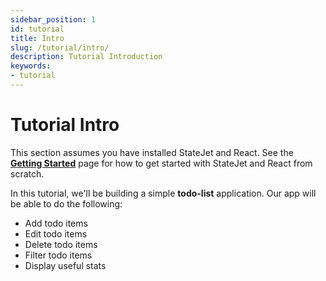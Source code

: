 ```yaml
---
sidebar_position: 1
id: tutorial
title: Intro
slug: /tutorial/intro/
description: Tutorial Introduction
keywords:
- tutorial
---
```


# Tutorial Intro

This section assumes you have installed StateJet and React. See the **[Getting Started](/docs/getting-started/prerequisites/)** page for how to get started with StateJet and React from scratch.

In this tutorial, we'll be building a simple **todo-list** application. Our app will be able to do the following:

- Add todo items
- Edit todo items
- Delete todo items
- Filter todo items
- Display useful stats
